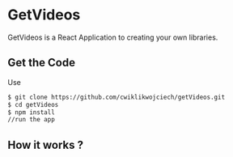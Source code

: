 # GetVideos

GetVideos is a React Application to creating your own libraries.

## Get the Code

Use

```bash
$ git clone https://github.com/cwiklikwojciech/getVideos.git
$ cd getVideos
$ npm install
//run the app
```

## How it works ?



